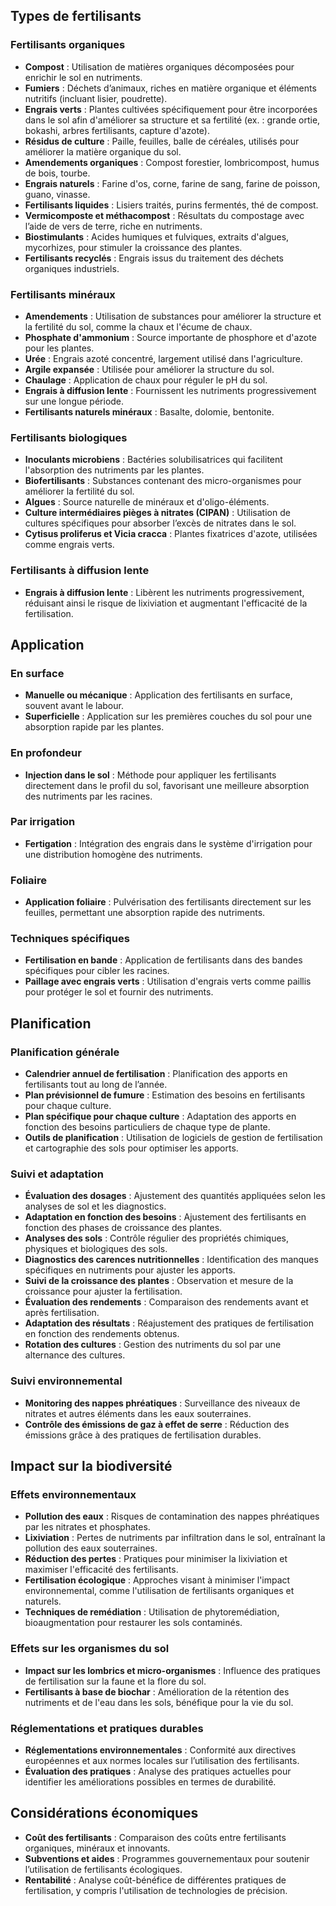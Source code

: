 ## Types de fertilisants

### Fertilisants organiques
- **Compost** : Utilisation de matières organiques décomposées pour enrichir le sol en nutriments.
- **Fumiers** : Déchets d’animaux, riches en matière organique et éléments nutritifs (incluant lisier, poudrette).
- **Engrais verts** : Plantes cultivées spécifiquement pour être incorporées dans le sol afin d'améliorer sa structure et sa fertilité (ex. : grande ortie, bokashi, arbres fertilisants, capture d'azote).
- **Résidus de culture** : Paille, feuilles, balle de céréales, utilisés pour améliorer la matière organique du sol.
- **Amendements organiques** : Compost forestier, lombricompost, humus de bois, tourbe.
- **Engrais naturels** : Farine d'os, corne, farine de sang, farine de poisson, guano, vinasse.
- **Fertilisants liquides** : Lisiers traités, purins fermentés, thé de compost.
- **Vermicomposte et méthacompost** : Résultats du compostage avec l’aide de vers de terre, riche en nutriments.
- **Biostimulants** : Acides humiques et fulviques, extraits d'algues, mycorhizes, pour stimuler la croissance des plantes.
- **Fertilisants recyclés** : Engrais issus du traitement des déchets organiques industriels.

### Fertilisants minéraux
- **Amendements** : Utilisation de substances pour améliorer la structure et la fertilité du sol, comme la chaux et l'écume de chaux.
- **Phosphate d'ammonium** : Source importante de phosphore et d'azote pour les plantes.
- **Urée** : Engrais azoté concentré, largement utilisé dans l'agriculture.
- **Argile expansée** : Utilisée pour améliorer la structure du sol.
- **Chaulage** : Application de chaux pour réguler le pH du sol.
- **Engrais à diffusion lente** : Fournissent les nutriments progressivement sur une longue période.
- **Fertilisants naturels minéraux** : Basalte, dolomie, bentonite.

### Fertilisants biologiques
- **Inoculants microbiens** : Bactéries solubilisatrices qui facilitent l'absorption des nutriments par les plantes.
- **Biofertilisants** : Substances contenant des micro-organismes pour améliorer la fertilité du sol.
- **Algues** : Source naturelle de minéraux et d'oligo-éléments.
- **Culture intermédiaires pièges à nitrates (CIPAN)** : Utilisation de cultures spécifiques pour absorber l’excès de nitrates dans le sol.
- **Cytisus proliferus et Vicia cracca** : Plantes fixatrices d'azote, utilisées comme engrais verts.

### Fertilisants à diffusion lente
- **Engrais à diffusion lente** : Libèrent les nutriments progressivement, réduisant ainsi le risque de lixiviation et augmentant l'efficacité de la fertilisation.

## Application

### En surface
- **Manuelle ou mécanique** : Application des fertilisants en surface, souvent avant le labour.
- **Superficielle** : Application sur les premières couches du sol pour une absorption rapide par les plantes.

### En profondeur
- **Injection dans le sol** : Méthode pour appliquer les fertilisants directement dans le profil du sol, favorisant une meilleure absorption des nutriments par les racines.

### Par irrigation
- **Fertigation** : Intégration des engrais dans le système d'irrigation pour une distribution homogène des nutriments.

### Foliaire
- **Application foliaire** : Pulvérisation des fertilisants directement sur les feuilles, permettant une absorption rapide des nutriments.

### Techniques spécifiques
- **Fertilisation en bande** : Application de fertilisants dans des bandes spécifiques pour cibler les racines.
- **Paillage avec engrais verts** : Utilisation d'engrais verts comme paillis pour protéger le sol et fournir des nutriments.

## Planification

### Planification générale
- **Calendrier annuel de fertilisation** : Planification des apports en fertilisants tout au long de l’année.
- **Plan prévisionnel de fumure** : Estimation des besoins en fertilisants pour chaque culture.
- **Plan spécifique pour chaque culture** : Adaptation des apports en fonction des besoins particuliers de chaque type de plante.
- **Outils de planification** : Utilisation de logiciels de gestion de fertilisation et cartographie des sols pour optimiser les apports.

### Suivi et adaptation
- **Évaluation des dosages** : Ajustement des quantités appliquées selon les analyses de sol et les diagnostics.
- **Adaptation en fonction des besoins** : Ajustement des fertilisants en fonction des phases de croissance des plantes.
- **Analyses des sols** : Contrôle régulier des propriétés chimiques, physiques et biologiques des sols.
- **Diagnostics des carences nutritionnelles** : Identification des manques spécifiques en nutriments pour ajuster les apports.
- **Suivi de la croissance des plantes** : Observation et mesure de la croissance pour ajuster la fertilisation.
- **Évaluation des rendements** : Comparaison des rendements avant et après fertilisation.
- **Adaptation des résultats** : Réajustement des pratiques de fertilisation en fonction des rendements obtenus.
- **Rotation des cultures** : Gestion des nutriments du sol par une alternance des cultures.

### Suivi environnemental
- **Monitoring des nappes phréatiques** : Surveillance des niveaux de nitrates et autres éléments dans les eaux souterraines.
- **Contrôle des émissions de gaz à effet de serre** : Réduction des émissions grâce à des pratiques de fertilisation durables.

## Impact sur la biodiversité

### Effets environnementaux
- **Pollution des eaux** : Risques de contamination des nappes phréatiques par les nitrates et phosphates.
- **Lixiviation** : Pertes de nutriments par infiltration dans le sol, entraînant la pollution des eaux souterraines.
- **Réduction des pertes** : Pratiques pour minimiser la lixiviation et maximiser l'efficacité des fertilisants.
- **Fertilisation écologique** : Approches visant à minimiser l'impact environnemental, comme l'utilisation de fertilisants organiques et naturels.
- **Techniques de remédiation** : Utilisation de phytoremédiation, bioaugmentation pour restaurer les sols contaminés.

### Effets sur les organismes du sol
- **Impact sur les lombrics et micro-organismes** : Influence des pratiques de fertilisation sur la faune et la flore du sol.
- **Fertilisants à base de biochar** : Amélioration de la rétention des nutriments et de l'eau dans les sols, bénéfique pour la vie du sol.

### Réglementations et pratiques durables
- **Réglementations environnementales** : Conformité aux directives européennes et aux normes locales sur l’utilisation des fertilisants.
- **Évaluation des pratiques** : Analyse des pratiques actuelles pour identifier les améliorations possibles en termes de durabilité.

## Considérations économiques
- **Coût des fertilisants** : Comparaison des coûts entre fertilisants organiques, minéraux et innovants.
- **Subventions et aides** : Programmes gouvernementaux pour soutenir l’utilisation de fertilisants écologiques.
- **Rentabilité** : Analyse coût-bénéfice de différentes pratiques de fertilisation, y compris l'utilisation de technologies de précision.